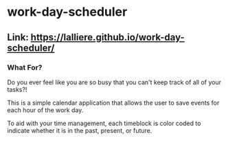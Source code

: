 # work-day-scheduler

## Link: https://lalliere.github.io/work-day-scheduler/

### What For?

Do you ever feel like you are so busy that you can't keep track of all of your tasks?!

This is a simple calendar application that allows the user to save events for each hour of the work day.

To aid with your time management, each timeblock is color coded to indicate whether it is in the past, present, or future.
